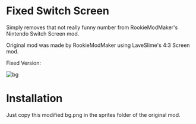 # Fixed Switch Screen 

Simply removes that not really funny number from RookieModMaker's Nintendo Switch Screen mod.

Original mod was made by RookieModMaker using LaveSlime's 4:3 Screen mod.

Fixed Version:

![bg](https://user-images.githubusercontent.com/84611854/221634148-0b206521-2dc0-4fb7-89e2-1f49f13e12d1.png)

# Installation 

Just copy this modified bg.png in the sprites folder of the original mod.

